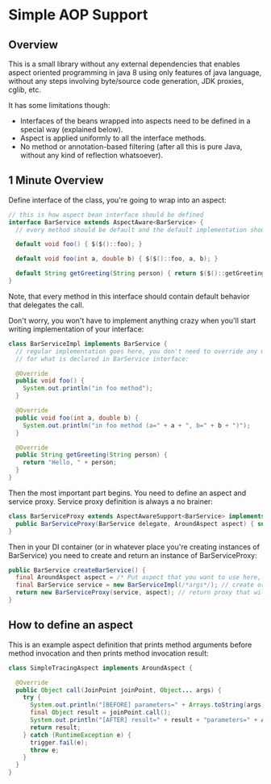 Simple AOP Support
==================

## Overview

This is a small library without any external dependencies that enables aspect oriented programming in java 8
using only features of java language, without any steps involving byte/source code generation, JDK proxies, cglib, etc.

It has some limitations though:
* Interfaces of the beans wrapped into aspects need to be defined in a special way (explained below).
* Aspect is applied uniformly to all the interface methods.
* No method or annotation-based filtering (after all this is pure Java, without any kind of reflection whatsoever).

## 1 Minute Overview

Define interface of the class, you're going to wrap into an aspect:

```java
// this is how aspect bean interface should be defined
interface BarService extends AspectAware<BarService> {
  // every method should be default and the default implementation should delegate method call

  default void foo() { $($()::foo); }

  default void foo(int a, double b) { $($()::foo, a, b); }

  default String getGreeting(String person) { return $($()::getGreeting, person); }
}
```

Note, that every method in this interface should contain default behavior that delegates the call.

Don't worry, you won't have to implement anything crazy when you'll start writing implementation of your interface:

```java
class BarServiceImpl implements BarService {
  // regular implementation goes here, you don't need to override any method except
  // for what is declared in BarService interface:

  @Override
  public void foo() {
    System.out.println("in foo method");
  }

  @Override
  public void foo(int a, double b) {
    System.out.println("in foo method (a=" + a + ", b=" + b + ")");
  }

  @Override
  public String getGreeting(String person) {
    return "Hello, " + person;
  }
}
```

Then the most important part begins. You need to define an aspect and service proxy.
Service proxy definition is always a no brainer:

```java
class BarServiceProxy extends AspectAwareSupport<BarService> implements BarService {
  public BarServiceProxy(BarService delegate, AroundAspect aspect) { super(delegate, aspect); }
}
```

Then in your DI container (or in whatever place you're creating instances of BarService) you need to
create and return an instance of BarServiceProxy:

```java
public BarService createBarService() {
  final AroundAspect aspect = /* Put aspect that you want to use here, for example: */NoopAroundAspect.INSTANCE;
  final BarService service = new BarServiceImpl(/*args*/); // create original service instance
  return new BarServiceProxy(service, aspect); // return proxy that will wrap calls to this service
}
```

## How to define an aspect

This is an example aspect definition that prints method arguments before method invocation and
then prints method invocation result:

```java
class SimpleTracingAspect implements AroundAspect {

  @Override
  public Object call(JoinPoint joinPoint, Object... args) {
    try {
      System.out.println("[BEFORE] parameters=" + Arrays.toString(args));
      final Object result = joinPoint.call();
      System.out.println("[AFTER] result=" + result + "parameters=" + Arrays.toString(args));
      return result;
    } catch (RuntimeException e) {
      trigger.fail(e);
      throw e;
    }
  }
}
```
